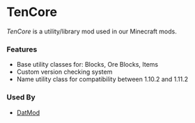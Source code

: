 # TenCore
*TenCore* is a utility/library mod used in our Minecraft mods.

### Features
- Base utility classes for: Blocks, Ore Blocks, Items
- Custom version checking system
- Name utility class for compatibility between 1.10.2 and 1.11.2

### Used By
- [DatMod](http://minecraft.curseforge.com/projects/datmod/)